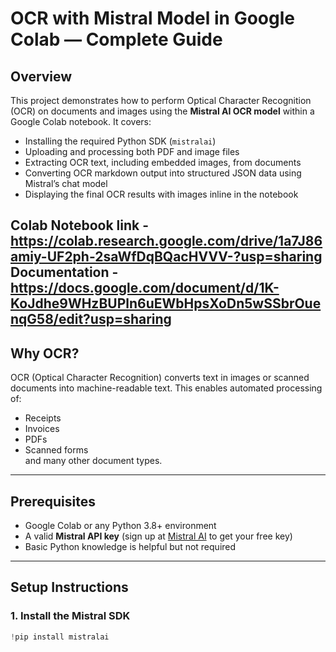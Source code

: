 # OCR with Mistral Model in Google Colab — Complete Guide

## Overview
This project demonstrates how to perform Optical Character Recognition (OCR) on documents and images using the **Mistral AI OCR model** within a Google Colab notebook. It covers:

- Installing the required Python SDK (`mistralai`)
- Uploading and processing both PDF and image files
- Extracting OCR text, including embedded images, from documents
- Converting OCR markdown output into structured JSON data using Mistral’s chat model
- Displaying the final OCR results with images inline in the notebook

Colab Notebook link - https://colab.research.google.com/drive/1a7J86amiy-UF2ph-2saWfDqBQacHVVV-?usp=sharing 
Documentation - https://docs.google.com/document/d/1K-KoJdhe9WHzBUPln6uEWbHpsXoDn5wSSbrOuenqG58/edit?usp=sharing
---

## Why OCR?

OCR (Optical Character Recognition) converts text in images or scanned documents into machine-readable text. This enables automated processing of:

- Receipts
- Invoices
- PDFs
- Scanned forms  
and many other document types.

---

## Prerequisites

- Google Colab or any Python 3.8+ environment  
- A valid **Mistral API key** (sign up at [Mistral AI](https://mistral.ai) to get your free key)  
- Basic Python knowledge is helpful but not required

---

## Setup Instructions

### 1. Install the Mistral SDK
```python
!pip install mistralai
